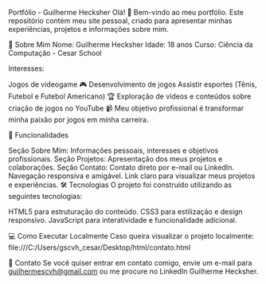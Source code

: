 Portfólio - Guilherme Hecksher
Olá! 👋 Bem-vindo ao meu portfólio. Este repositório contém meu site pessoal, criado para apresentar minhas experiências, projetos e informações sobre mim.

📄 Sobre Mim
Nome: Guilherme Hecksher
Idade: 18 anos
Curso: Ciência da Computação - Cesar School

Interesses:

Jogos de videogame 🎮
Desenvolvimento de jogos
Assistir esportes (Tênis, Futebol e Futebol Americano) 🏆
Exploração de vídeos e conteúdos sobre criação de jogos no YouTube 📹
Meu objetivo profissional é transformar minha paixão por jogos em minha carreira.

🚀 Funcionalidades

Seção Sobre Mim: Informações pessoais, interesses e objetivos profissionais.
Seção Projetos: Apresentação dos meus projetos e colaborações.
Seção Contato: Contato direto por e-mail ou LinkedIn.
Navegação responsiva e amigável.
Link claro para visualizar meus projetos e experiências.
🛠️ Tecnologias
O projeto foi construído utilizando as seguintes tecnologias:

HTML5 para estruturação do conteúdo.
CSS3 para estilização e design responsivo.
JavaScript para interatividade e funcionalidade adicional.

💻 Como Executar Localmente
Caso queira visualizar o projeto localmente: file:///C:/Users/gscvh_cesar/Desktop/html/contato.html

📧 Contato
Se você quiser entrar em contato comigo, envie um e-mail para guilhermescvh@gmail.com ou me procure no LinkedIn Guilherme Hecksher.

